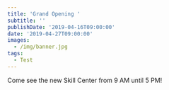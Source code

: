 ```yaml
---
title: 'Grand Opening '
subtitle: ''
publishDate: '2019-04-16T09:00:00'
date: '2019-04-27T09:00:00'
images:
  - /img/banner.jpg
tags:
  - Test
---
```

Come see the new Skill Center from 9 AM until 5 PM!
